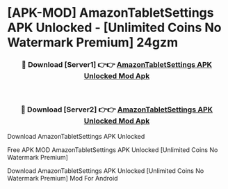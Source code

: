 # [APK-MOD] AmazonTabletSettings APK Unlocked - [Unlimited Coins No Watermark Premium] 24gzm



<div align="center">
<h3>🔴 Download [Server1] 👉👉 <a href="https://momento.my/?title=AmazonTabletSettings_APK_Unlocked">AmazonTabletSettings APK Unlocked Mod Apk</a></h3><br>

<h3>🔴 Download [Server2] 👉👉 <a href="https://momento.my/?title=AmazonTabletSettings_APK_Unlocked">AmazonTabletSettings APK Unlocked Mod Apk</a></h3>
</div>



Download AmazonTabletSettings APK Unlocked 

Free APK MOD AmazonTabletSettings APK Unlocked [Unlimited Coins No Watermark Premium]

Download AmazonTabletSettings APK Unlocked [Unlimited Coins No Watermark Premium] Mod For Android
